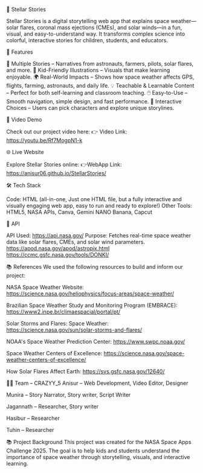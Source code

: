 🌟 Stellar Stories

Stellar Stories is a digital storytelling web app that explains space weather—solar flares, coronal mass ejections (CMEs), and solar winds—in a fun, visual, and easy-to-understand way.
It transforms complex science into colorful, interactive stories for children, students, and educators.

🚀 Features

   📖 Multiple Stories – Narratives from astronauts, farmers, pilots, solar flares, and more.
   🎨 Kid-Friendly Illustrations – Visuals that make learning enjoyable.
   🌍 Real-World Impacts – Shows how space weather affects GPS, flights, farming, astronauts, and daily life.
   💡 Teachable & Learnable Content – Perfect for both self-learning and classroom teaching.
   🖱️ Easy-to-Use – Smooth navigation, simple design, and fast performance.
   🧩 Interactive Choices – Users can pick characters and explore unique storylines.

🎥 Video Demo

Check out our project video here:
👉 Video Link: https://youtu.be/Rf7MogpN1-k

🌐 Live Website

Explore Stellar Stories online: 
👉WebApp Link: https://anisur06.github.io/StellarStories/

🛠️ Tech Stack

Code: HTML (all-in-one, Just one HTML file, but a fully interactive and visually engaging web app, easy to run and ready to explore!)
Other Tools: HTML5, NASA APIs, Canva, Gemini NANO Banana, Capcut

🔗 API

API Used: https://api.nasa.gov/
Purpose: Fetches real-time space weather data like solar flares, CMEs, and solar wind parameters.
         https://apod.nasa.gov/apod/astropix.html 
         https://ccmc.gsfc.nasa.gov/tools/DONKI/


📚 References
We used the following resources to build and inform our project:

NASA Space Weather Website: https://science.nasa.gov/heliophysics/focus-areas/space-weather/

Brazilian Space Weather Study and Monitoring Program (EMBRACE): https://www2.inpe.br/climaespacial/portal/pt/

Solar Storms and Flares: Space Weather: https://science.nasa.gov/sun/solar-storms-and-flares/

NOAA's Space Weather Prediction Center: https://www.swpc.noaa.gov/

Space Weather Centers of Excellence: https://science.nasa.gov/space-weather-centers-of-excellence/

How Solar Flares Affect Earth: https://svs.gsfc.nasa.gov/12640/


👨‍💻 Team – CRAZYY_5
Anisur – Web Development, Video Editor, Designer

Munira – Story Narrator, Story writer, Script Writer

Jagannath – Researcher, Story writer

Hasibur – Researcher

Tuhin – Researcher


📚 Project Background
This project was created for the NASA Space Apps Challenge 2025.
The goal is to help kids and students understand the importance of space weather through storytelling, visuals, and interactive learning.
